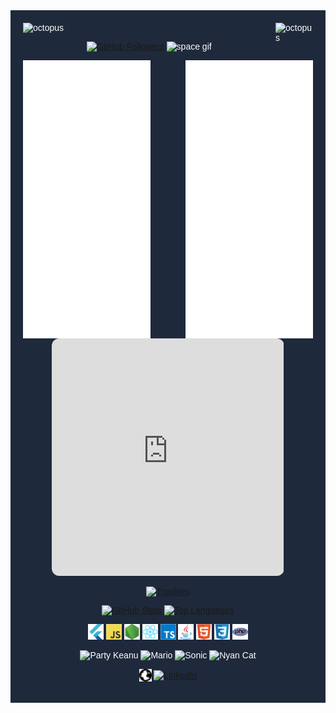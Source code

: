 <div style="background: #1e293b; color: #ffffff; padding: 20px; font-family: Arial, sans-serif;">

  <!-- Top Section with Emojis -->
  <div>
    <img src="https://emojis.slackmojis.com/emojis/images/1531849353/4244/blob-octopus.gif" width="60" height="60" alt="octopus" /> 
    <img src="https://emojis.slackmojis.com/emojis/images/1531849353/4244/blob-octopus.gif" width="60" height="60" align="right" alt="octopus" /> 
  </div>

  <!-- Social and Follow Links -->
  <p align="center">
    <a href="https://github.com/ezadin2">
        <img alt="GitHub Followers" src="https://img.shields.io/github/followers/ezadin2?style=social">
    </a>
    <img src="https://media.giphy.com/media/WUlplcMpOCEmTGBtBW/giphy.gif" width="30" alt="space gif">
  </p>

  <!-- Chess Section -->
  <div align="left" width="100%">
    <img width="44%" style="margin:0px;padding:0px" height="445px" src="https://raw.githubusercontent.com/arash-hacker/gess/main/chess1.svg" align="left" alt="Chess Profile"/>
    <img width="44%" style="margin:0px;padding:0px" height="445px" src="https://raw.githubusercontent.com/arash-hacker/gess/main/chess.svg" align="right" alt="Last Game"/>
  </div>

  <!-- Quran Spotify Yaser Aldosary -->
  <div align="center" width="100%">
    <iframe src="https://open.spotify.com/embed/artist/1Tj35AQ94VJ40P9ESvNtS0?utm_source=generator" width="80%" height="380" frameBorder="0" allow="autoplay; clipboard-write; encrypted-media; fullscreen; picture-in-picture" style="border-radius:12px;" allowfullscreen></iframe>
  </div>

  <!-- Trophy Section -->
  <a href="https://github.com/ezadin2">
    <p align="center">
      <img src="https://github-profile-trophy.vercel.app/?username=ezadin2&column=7&theme=onedark" alt="Trophies"/>
    </p>
  </a>

  <!-- Stats and Languages -->
  <a align="center" href="https://github.com/ezadin2">
    <p align="center">
      <img src="https://github-readme-stats.vercel.app/api?username=ezadin2&show_icons=true&theme=tokyonight" alt="GitHub Stats" width="420"/>
      <img src="https://github-readme-stats.vercel.app/api/top-langs/?username=ezadin2&layout=compact&theme=tokyonight" alt="Top Languages" height="165">
    </p>
  </a>

  <!-- Tech Stack -->
  <p align="center">
    <img src="https://raw.githubusercontent.com/devicons/devicon/master/icons/flutter/flutter-original.svg" width="25px" height="25px" alt="Flutter"/>
    <img src="https://raw.githubusercontent.com/devicons/devicon/master/icons/javascript/javascript-original.svg" width="25px" height="25px" alt="JavaScript"/>
    <img src="https://raw.githubusercontent.com/devicons/devicon/master/icons/nodejs/nodejs-original.svg" width="25px" height="25px" alt="Node.js"/>
    <img src="https://raw.githubusercontent.com/devicons/devicon/master/icons/react/react-original.svg" width="25px" height="25px" alt="React"/>
    <img src="https://raw.githubusercontent.com/devicons/devicon/master/icons/typescript/typescript-original.svg" width="25px" height="25px" alt="TypeScript"/>
    <img src="https://raw.githubusercontent.com/devicons/devicon/master/icons/java/java-original.svg" width="25px" height="25px" alt="Java"/>
    <img src="https://raw.githubusercontent.com/devicons/devicon/master/icons/html5/html5-original.svg" width="25px" height="25px" alt="HTML"/>
    <img src="https://raw.githubusercontent.com/devicons/devicon/master/icons/css3/css3-original.svg" width="25px" height="25px" alt="CSS"/>
    <img src="https://raw.githubusercontent.com/devicons/devicon/master/icons/php/php-original.svg" width="25px" height="25px" alt="PHP"/>
  </p>

  <!-- Fun GIFs -->
  <p align="center">
    <img src="https://emojis.slackmojis.com/emojis/images/1598364417/10264/partykeanu.gif" width="25" height="25" alt="Party Keanu"/>
    <img src="https://emojis.slackmojis.com/emojis/images/1450319445/43/mario.gif" width="25" height="25" alt="Mario"/>
    <img src="https://emojis.slackmojis.com/emojis/images/1450372448/149/sonic.gif" width="25" height="25" alt="Sonic"/>
    <img src="https://emojis.slackmojis.com/emojis/images/1450458551/184/nyancat_big.gif" width="25" height="25" alt="Nyan Cat"/>
  </p>

  <!-- Links -->
  <p align="center">
    <a href="https://github.com/ezadin2" target="blank">
      <img align="center" src="https://raw.githubusercontent.com/iconic/open-iconic/master/svg/globe.svg" alt="GitHub" height="20" width="20" />
    </a>
    <a href="https://linkedin.com/in/ezadin-badiru-98b9862a6" target="blank">
      <img align="center" src="https://cdn.jsdelivr.net/npm/simple-icons@3.0.1/icons/linkedin.svg" alt="LinkedIn" height="20" width="20" />
    </a>
  </p>

</div>
